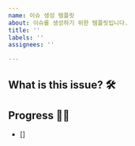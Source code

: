 ```yaml
---
name: 이슈 생성 템플릿
about: 이슈를 생성하기 위한 템플릿입니다.
title: ''
labels: ''
assignees: ''

---
```


## What is this issue? 🛠


## Progress 🏃‍♀️
- []
